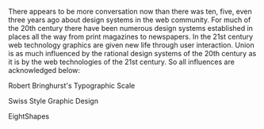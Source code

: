 <script>
	import { Text } from "../src/components/index.js";
  import PageHeader from "./components/PageHeader.svelte";
</script>

<PageHeader title="Acknowledgements" desc="Acknowledgement of the influences on this design system" />

<Text size="3">There appears to be more conversation now than there was ten, five, even three years ago about design systems in the web community. For much of the 20th century there have been numerous design systems established in places all the way from print magazines to newspapers. In the 21st century web technology graphics are given new life through user interaction. Union is as much influenced by the rational design systems of the 20th century as it is by the web technologies of the 21st century. So all influences are acknowledged below:</Text>

<Text size="3">Robert Bringhurst's Typographic Scale</Text>

<Text size="3">Swiss Style Graphic Design</Text>

<Text size="3">EightShapes</Text>
